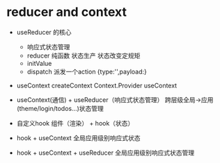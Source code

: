 # reducer and context
- useReducer 的核心
    - 响应式状态管理
    - reducer 纯函数 状态生产 状态改变定规矩
    - initValue
    - dispatch 派发一个action
        {type:'',payload:}
- useContext
    createContext
    Context.Provider
    useContext
- useContext(通信) + useReducer（响应式状态管理）
    跨层级全局->应用(theme/login/todos...)状态管理

- 自定义hook 
    组件（渲染） + hook（状态）

- hook + useContext 
    全局应用级别响应式状态
- hook + useContext + useReducer
    全局应用级别响应式状态管理